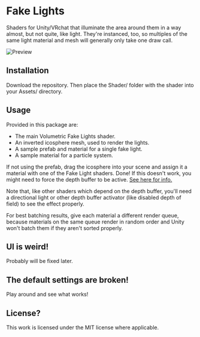 # Fake Lights

Shaders for Unity/VRchat that illuminate the area around them in a way almost, but not quite, like light. They're instanced, too, so multiples of the same light material and mesh will generally only take one draw call.

![Preview](https://cdn.discordapp.com/attachments/512943124436353025/545590755243327488/fakelights.jpg)

## Installation

Download the repository. Then place the Shader/ folder with the shader into your Assets/ directory.

## Usage

Provided in this package are:

- The main Volumetric Fake Lights shader.
- An inverted icosphere mesh, used to render the lights.
- A sample prefab and material for a single fake light.
- A sample material for a particle system. 

If not using the prefab, drag the icosphere into your scene and assign it a material with one of the Fake Light shaders. Done! If this doesn't work, you might need to force the depth buffer to be active. [See here for info.](https://github.com/Xiexe/XSVolumetrics)

Note that, like other shaders which depend on the depth buffer, you'll need a directional light or other depth buffer activator (like disabled depth of field) to see the effect properly.

For best batching results, give each material a different render queue, because materials on the same queue render in random order and Unity won't batch them if they aren't sorted properly.

## UI is weird!

Probably will be fixed later.

## The default settings are broken!

Play around and see what works!

## License?

This work is licensed under the MIT license where applicable.